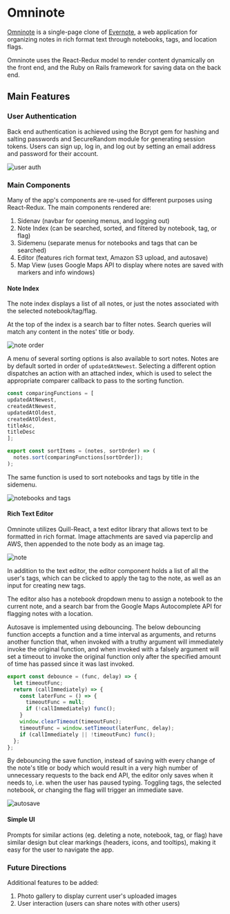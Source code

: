 # Omninote

[Omninote](https://omninote.herokuapp.com/) is a single-page clone of [Evernote](https://evernote.com/), a web application for organizing notes in rich format text through notebooks, tags, and location flags.

Omninote uses the React-Redux model to render content dynamically on the front end, and the Ruby on Rails framework for saving data on the back end.

## Main Features

### User Authentication
Back end authentication is achieved using the Bcrypt gem for hashing and salting passwords and SecureRandom module for generating session tokens.
Users can sign up, log in, and log out by setting an email address and password for their account.

![user auth](https://raw.githubusercontent.com/ommish/Omninote/master/README_images/auth.gif)

### Main Components
Many of the app's components are re-used for different purposes using React-Redux. The main components rendered are:

1. Sidenav (navbar for opening menus, and logging out)
2. Note Index (can be searched, sorted, and filtered by notebook, tag, or flag)
3. Sidemenu (separate menus for notebooks and tags that can be searched)
4. Editor (features rich format text, Amazon S3 upload, and autosave)
5. Map View (uses Google Maps API to display where notes are saved with markers and info windows)

#### Note Index
The note index displays a list of all notes, or just the notes associated with the selected notebook/tag/flag.

At the top of the index is a search bar to filter notes. Search queries will match any content in the notes' title or body.

![note order](https://raw.githubusercontent.com/ommish/Omninote/master/README_images/order.gif)

A menu of several sorting options is also available to sort notes.
Notes are by default sorted in order of `updatedAtNewest`. Selecting a different option dispatches an action with an attached index, which is used to select the appropriate comparer callback to pass to the sorting function.

```javascript
const comparingFunctions = [
updatedAtNewest,
createdAtNewest,
updatedAtOldest,
createdAtOldest,
titleAsc,
titleDesc
];
```

```javascript
export const sortItems = (notes, sortOrder) => (
  notes.sort(comparingFunctions[sortOrder]);
);
```

The same function is used to sort notebooks and tags by title in the sidemenu.

![notebooks and tags](https://raw.githubusercontent.com/ommish/Omninote/master/README_images/notebooks_tags.gif)


#### Rich Text Editor
Omninote utilizes Quill-React, a text editor library that allows text to be formatted in rich format.
Image attachments are saved via paperclip and AWS, then appended to the note body as an image tag.

![note](https://raw.githubusercontent.com/ommish/Omninote/master/README_images/note.gif)

In addition to the text editor, the editor component holds a list of all the user's tags, which can be clicked to apply the tag to the note, as well as an input for creating new tags.

The editor also has a notebook dropdown menu to assign a notebook to the current note, and a search bar from the Google Maps Autocomplete API for flagging notes with a location.

Autosave is implemented using debouncing.
The below debouncing function accepts a function and a time interval as arguments, and returns another function that, when invoked with a truthy argument will immediately invoke the original function, and when invoked with a falsely argument will set a timeout to invoke the original function only after the specified amount of time has passed since it was last invoked.

```javascript
export const debounce = (func, delay) => {
  let timeoutFunc;
  return (callImmediately) => {
    const laterFunc = () => {
      timeoutFunc = null;
      if (!callImmediately) func();
    }
    window.clearTimeout(timeoutFunc);
    timeoutFunc = window.setTimeout(laterFunc, delay);
    if (callImmediately || !timeoutFunc) func();
  };
};
```

By debouncing the save function, instead of saving with every change of the note's title or body which would result in a very high number of unnecessary requests to the back end API, the editor only saves when it needs to, i.e. when the user has paused typing.
Toggling tags, the selected notebook, or changing the flag will trigger an immediate save.

![autosave](https://raw.githubusercontent.com/ommish/Omninote/master/README_images/autosave.gif)

#### Simple UI
Prompts for similar actions (eg. deleting a note, notebook, tag, or flag) have similar design but clear markings (headers, icons, and tooltips), making it easy for the user to navigate the app.


### Future Directions

Additional features to be added:
1. Photo gallery to display current user's uploaded images
2. User interaction (users can share notes with other users)
